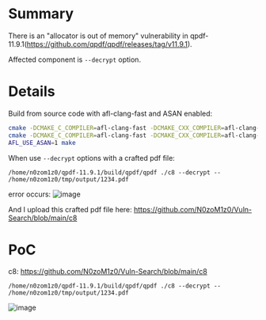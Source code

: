 # Summary
There is an "allocator is out of memory" vulnerability in qpdf-11.9.1(https://github.com/qpdf/qpdf/releases/tag/v11.9.1).

Affected component is `--decrypt` option.

# Details
Build from source code with afl-clang-fast and ASAN enabled:
```bash
cmake -DCMAKE_C_COMPILER=afl-clang-fast -DCMAKE_CXX_COMPILER=afl-clang-fast++ -S . -B build -DCMAKE_BUILD_TYPE=RelWithDebInfo
cmake -DCMAKE_C_COMPILER=afl-clang-fast -DCMAKE_CXX_COMPILER=afl-clang-fast++ --build build
AFL_USE_ASAN=1 make
```

When use `--decrypt` options with a crafted pdf file:
```
/home/n0zom1z0/qpdf-11.9.1/build/qpdf/qpdf ./c8 --decrypt -- /home/n0zom1z0/tmp/output/1234.pdf
```

error occurs:
![image](https://github.com/user-attachments/assets/7472c942-3e60-4a8e-b2df-2ed2a0b65402)



And I upload this crafted pdf file here: https://github.com/N0zoM1z0/Vuln-Search/blob/main/c8

# PoC
c8: https://github.com/N0zoM1z0/Vuln-Search/blob/main/c8
```
/home/n0zom1z0/qpdf-11.9.1/build/qpdf/qpdf ./c8 --decrypt -- /home/n0zom1z0/tmp/output/1234.pdf
```
![image](https://github.com/user-attachments/assets/7472c942-3e60-4a8e-b2df-2ed2a0b65402)
